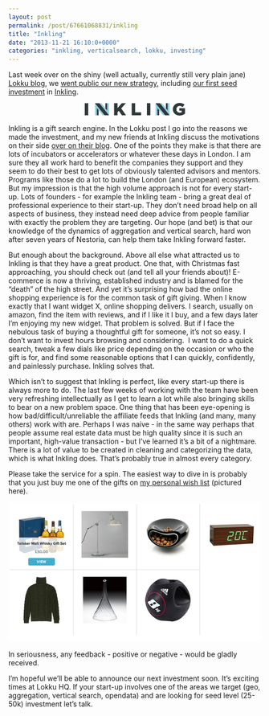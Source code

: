```yaml
---
layout: post
permalink: /post/67661068831/inkling
title: "Inkling"
date: "2013-11-21 16:10:0+0000"
categories: "inkling, verticalsearch, lokku, investing"
---
```

Last week over on the shiny (well actually, currently still very plain jane) <a href="http://blog.lokku.com">Lokku blog</a>, we <a href="http://blog.lokku.com/post/66190950529/finding-our-voice">went public our new strategy,</a> including <a href="http://blog.lokku.com/post/66363550976/our-first-investment-inkling">our first seed investment</a> in <a href="http://www.an-inkling.com/">Inkling</a>.


<center><img alt="image" src="/img/blog/mwm9rkO2Kd1ravz8f.png"/></center>



Inkling is a gift search engine. In the Lokku post I go into the reasons we made the investment, and my new friends at Inkling discuss the motivations on their side <a href="http://www.an-inkling.com/blog/announcing-partnership-with-lokku">over on their blog</a>. One of the points they make is that there are lots of incubators or accelerators or whatever these days in London. I am sure they all work hard to benefit the companies they support and they seem to do their best to get lots of obviously talented advisors and mentors. Programs like those do a lot to build the London (and European) ecosystem. But my impression is that the high volume approach is not for every start-up. Lots of founders - for example the Inkling team - bring a great deal of professional experience to their start-up. They don&rsquo;t need broad help on all aspects of business, they instead need deep advice from people familiar with exactly the problem they are targeting. Our hope (and bet) is that our knowledge of the dynamics of aggregation and vertical search, hard won after seven years of Nestoria, can help them take Inkling forward faster.


But enough about the background. Above all else what attracted us to Inkling is that they have a great product. One that, with Christmas fast approaching, you should check out (and tell all your friends about)! E-commerce is now a thriving, established industry and is blamed for the &ldquo;death&rdquo; of the high street. And yet it&rsquo;s surprising how bad the online shopping experience is for the common task of gift giving. When I know exactly that I want widget X, online shopping delivers. I search, usually on amazon, find the item with reviews, and if I like it I buy, and a few days later I&rsquo;m enjoying my new widget. That problem is solved. But if I face the nebulous task of buying a thoughtful gift for someone, it&rsquo;s not so easy. I don&rsquo;t want to invest hours browsing and considering.  I want to do a quick search, tweak a few dials like price depending on the occasion or who the gift is for, and find some reasonable options that I can quickly, confidently, and painlessly purchase. Inkling solves that.


Which isn&rsquo;t to suggest that Inkling is perfect, like every start-up there is always more to do. The last few weeks of working with the team have been very refreshing intellectually as I get to learn a lot while also bringing skills to bear on a new problem space. One thing that has been eye-opening is how bad/difficult/unreliable the affiliate feeds that Inkling (and many, many others) work with are. Perhaps I was naive - in the same way perhaps that people assume real estate data must be high quality since it is such an important, high-value transaction - but I&rsquo;ve learned it&rsquo;s a bit of a nightmare. There is a lot of value to be created in cleaning and categorizing the data, which is what Inkling does. That&rsquo;s probably true in almost every category.


Please take the service for a spin. The easiest way to dive in is probably that you just buy me one of the gifts on <a href="http://www.an-inkling.com/list/1ffce067863609106f3edb75a07bc1ec">my personal wish list</a> (pictured here).


<a href="http://www.an-inkling.com/list/1ffce067863609106f3edb75a07bc1ec"><center><img alt="image" src="/img/blog/mwmci8EjJN1ravz8f.png"/></center></a>



In seriousness, any feedback - positive or negative - would be gladly received.


I&rsquo;m hopeful we&rsquo;ll be able to announce our next investment soon. It&rsquo;s exciting times at Lokku HQ. If your start-up involves one of the areas we target (geo, aggregation, vertical search, opendata) and are looking for seed level (25-50k) investment let&rsquo;s talk.
